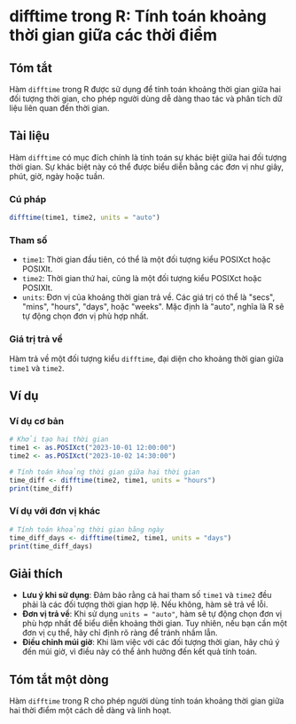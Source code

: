 <!--
Meta Description: # difftime trong R: Tính toán khoảng thời gian giữa các thời điểm ## Tóm tắt Hàm `difftime` trong R được sử dụng để tính toán khoảng thời gian giữa ha...
Meta Keywords: thời, gian, difftime, khoảng, tính
-->

# difftime trong R: Tính toán khoảng thời gian giữa các thời điểm

## Tóm tắt
Hàm `difftime` trong R được sử dụng để tính toán khoảng thời gian giữa hai đối tượng thời gian, cho phép người dùng dễ dàng thao tác và phân tích dữ liệu liên quan đến thời gian.

## Tài liệu
Hàm `difftime` có mục đích chính là tính toán sự khác biệt giữa hai đối tượng thời gian. Sự khác biệt này có thể được biểu diễn bằng các đơn vị như giây, phút, giờ, ngày hoặc tuần.

### Cú pháp
```R
difftime(time1, time2, units = "auto")
```

### Tham số
- `time1`: Thời gian đầu tiên, có thể là một đối tượng kiểu POSIXct hoặc POSIXlt.
- `time2`: Thời gian thứ hai, cũng là một đối tượng kiểu POSIXct hoặc POSIXlt.
- `units`: Đơn vị của khoảng thời gian trả về. Các giá trị có thể là "secs", "mins", "hours", "days", hoặc "weeks". Mặc định là "auto", nghĩa là R sẽ tự động chọn đơn vị phù hợp nhất.

### Giá trị trả về
Hàm trả về một đối tượng kiểu `difftime`, đại diện cho khoảng thời gian giữa `time1` và `time2`.

## Ví dụ
### Ví dụ cơ bản
```R
# Khởi tạo hai thời gian
time1 <- as.POSIXct("2023-10-01 12:00:00")
time2 <- as.POSIXct("2023-10-02 14:30:00")

# Tính toán khoảng thời gian giữa hai thời gian
time_diff <- difftime(time2, time1, units = "hours")
print(time_diff)
```

### Ví dụ với đơn vị khác
```R
# Tính toán khoảng thời gian bằng ngày
time_diff_days <- difftime(time2, time1, units = "days")
print(time_diff_days)
```

## Giải thích
- **Lưu ý khi sử dụng**: Đảm bảo rằng cả hai tham số `time1` và `time2` đều phải là các đối tượng thời gian hợp lệ. Nếu không, hàm sẽ trả về lỗi.
- **Đơn vị trả về**: Khi sử dụng `units = "auto"`, hàm sẽ tự động chọn đơn vị phù hợp nhất để biểu diễn khoảng thời gian. Tuy nhiên, nếu bạn cần một đơn vị cụ thể, hãy chỉ định rõ ràng để tránh nhầm lẫn.
- **Điều chỉnh múi giờ**: Khi làm việc với các đối tượng thời gian, hãy chú ý đến múi giờ, vì điều này có thể ảnh hưởng đến kết quả tính toán.

## Tóm tắt một dòng
Hàm `difftime` trong R cho phép người dùng tính toán khoảng thời gian giữa hai thời điểm một cách dễ dàng và linh hoạt.